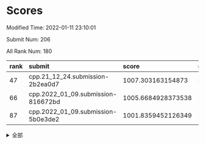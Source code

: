 # Scores

Modified Time: 2022-01-11 23:10:01

Submit Num: 206

All Rank Num: 180

| rank |               submit               |       score        |       sigma        | pk_num |
| :--- | :--------------------------------- | :----------------- | :----------------- | :----- |
| 47   | cpp.21_12_24.submission-2b2ea0d7   | 1007.303163154873  | 3.0149858020648868 | 4      |
| 66   | cpp.2022_01_09.submission-816672bd | 1005.6684928373538 | 2.6913271452324787 | 4      |
| 87   | cpp.2022_01_09.submission-5b0e3de2 | 1001.8359452126349 | 2.5078175914791987 | 4      |


<details>
<summary>全部</summary>

| rank |                 submit                 |       score        |       sigma        | pk_num |
| :--- | :------------------------------------- | :----------------- | :----------------- | :----- |
| 1    | gobigger.level_3.submission_level_3_25 | 1017.4223153135619 | 3.8053421234786824 | 3      |
| 2    | gobigger.level_3.submission_level_3_19 | 1016.6538485961855 | 3.8379222525105696 | 3      |
| 3    | gobigger.level_3.submission_level_3_36 | 1015.6301023503106 | 4.215333139195294  | 3      |
| 4    | gobigger.level_3.submission_level_3_44 | 1013.7163910907868 | 3.490657432932564  | 2      |
| 5    | gobigger.level_3.submission_level_3_1  | 1013.6913128347013 | 2.985067561469272  | 4      |
| 6    | gobigger.level_3.submission_level_3_45 | 1013.5411268022119 | 3.188005269066574  | 5      |
| 7    | gobigger.level_3.submission_level_3_15 | 1013.367045182135  | 3.468717748936967  | 3      |
| 8    | gobigger.level_3.submission_level_3_20 | 1012.7542055650372 | 3.035092474076613  | 4      |
| 9    | gobigger.level_3.submission_level_3_48 | 1012.6470318132706 | 4.724771250556178  | 1      |
| 10   | gobigger.level_3.submission_level_3_27 | 1012.5192931671004 | 3.0094356651454524 | 3      |
| 11   | gobigger.level_3.submission_level_3_2  | 1012.4789011305112 | 2.8675203047844837 | 3      |
| 12   | gobigger.level_3.submission_level_3_38 | 1012.3396734763993 | 2.7241560603759263 | 3      |
| 13   | gobigger.level_3.submission_level_3_47 | 1012.2919137917501 | 2.8523210840322046 | 3      |
| 14   | gobigger.level_3.submission_level_3_0  | 1012.204750293253  | 3.0691175472712935 | 2      |
| 15   | gobigger.level_3.submission_level_3_6  | 1011.8465472554482 | 2.6956790476635764 | 2      |
| 16   | gobigger.level_3.submission_level_3_14 | 1011.2554199079458 | 3.642471315004683  | 1      |
| 17   | gobigger.level_3.submission_level_3_40 | 1011.1121661169676 | 2.3649399114490266 | 5      |
| 18   | gobigger.level_3.submission_level_3_4  | 1011.1017699120201 | 2.375570887497105  | 5      |
| 19   | gobigger.level_3.submission_level_3_42 | 1010.9920586161647 | 2.5609033363885407 | 4      |
| 20   | gobigger.level_3.submission_level_3_30 | 1010.9362119404974 | 2.830872409319684  | 5      |
| 21   | gobigger.level_3.submission_level_3_18 | 1010.8681819879444 | 2.5910088352398297 | 5      |
| 22   | gobigger.level_3.submission_level_3_5  | 1010.6204450882587 | 3.0097375639498276 | 3      |
| 23   | gobigger.level_3.submission_level_3_29 | 1010.5193543868708 | 2.9900814393024295 | 4      |
| 24   | gobigger.level_3.submission_level_3_11 | 1010.3575651218033 | 2.9243088789939344 | 4      |
| 25   | gobigger.level_3.submission_level_3_24 | 1010.3485188747189 | 3.726633257071568  | 4      |
| 26   | gobigger.level_3.submission_level_3_3  | 1010.2220981456198 | 3.4051632876542453 | 3      |
| 27   | gobigger.level_3.submission_level_3_22 | 1010.0621271679954 | 2.8432554160169436 | 2      |
| 28   | gobigger.level_3.submission_level_3_10 | 1009.9890403999839 | 2.596268766930509  | 4      |
| 29   | gobigger.level_1.submission_level_1_35 | 1009.9578688117803 | 4.35978888262388   | 1      |
| 30   | gobigger.level_3.submission_level_3_34 | 1009.9334247673423 | 3.562712257509141  | 3      |
| 31   | gobigger.level_1.submission_level_1_5  | 1009.5559424465316 | 3.0389146276209007 | 3      |
| 32   | gobigger.level_3.submission_level_3_32 | 1009.5358469484745 | 2.3798991290882814 | 5      |
| 33   | gobigger.level_3.submission_level_3_17 | 1009.4533428404598 | 2.6639291068566124 | 5      |
| 34   | gobigger.level_1.submission_level_1_36 | 1009.3604430850004 | 2.8094019113741004 | 4      |
| 35   | gobigger.level_3.submission_level_3_46 | 1009.2200817167884 | 3.056275597823421  | 2      |
| 36   | gobigger.level_3.submission_level_3_33 | 1009.0413740500051 | 2.2709820327204913 | 4      |
| 37   | gobigger.level_3.submission_level_3_28 | 1008.8995052850365 | 3.5932427101238624 | 2      |
| 38   | gobigger.level_3.submission_level_3_43 | 1008.8372043741737 | 2.5928985710839783 | 4      |
| 39   | gobigger.level_3.submission_level_3_12 | 1008.7165476147696 | 2.8989038065383386 | 3      |
| 40   | gobigger.level_3.submission_level_3_35 | 1008.1710397422615 | 3.141456611880897  | 3      |
| 41   | gobigger.level_3.submission_level_3_7  | 1007.9432538582065 | 2.954119458044508  | 3      |
| 42   | gobigger.level_1.submission_level_1_33 | 1007.9107228211026 | 3.0355941496823085 | 2      |
| 43   | gobigger.level_3.submission_level_3_37 | 1007.6796133615221 | 3.076918202332457  | 2      |
| 44   | gobigger.level_3.submission_level_3_8  | 1007.5139635500302 | 3.4709654063792117 | 2      |
| 45   | gobigger.level_3.submission_level_3_31 | 1007.4816483538453 | 3.088435757270125  | 5      |
| 46   | gobigger.level_3.submission_level_3_13 | 1007.3310681928424 | 3.021074677385639  | 3      |
| 47   | cpp.21_12_24.submission-2b2ea0d7       | 1007.303163154873  | 3.0149858020648868 | 4      |
| 48   | gobigger.level_3.submission_level_3_41 | 1006.9598880817374 | 2.958337639620263  | 3      |
| 49   | gobigger.level_1.submission_level_1_8  | 1006.947634080649  | 2.8507649056184743 | 2      |
| 50   | gobigger.level_3.submission_level_3_21 | 1006.9360113536551 | 3.840956117923892  | 1      |
| 51   | gobigger.level_1.submission_level_1_27 | 1006.7277727950991 | 2.30320992063569   | 5      |
| 52   | gobigger.level_1.submission_level_1_49 | 1006.706724953217  | 3.01300600469658   | 3      |
| 53   | gobigger.level_1.submission_level_1_6  | 1006.4368697550791 | 2.861242835160185  | 3      |
| 54   | gobigger.jsonzb.submission_level_4_0   | 1006.3961622435955 | 2.2813765985479426 | 4      |
| 55   | gobigger.level_1.submission_level_1_12 | 1006.3541083443987 | 3.105169389999659  | 3      |
| 56   | gobigger.level_1.submission_level_1_41 | 1006.1703832820897 | 2.3803324301872606 | 5      |
| 57   | gobigger.level_3.submission_level_3_23 | 1006.052096384228  | 2.5708926415481272 | 6      |
| 58   | gobigger.level_3.submission_level_3_26 | 1005.9205854999634 | 2.7315143817033567 | 5      |
| 59   | gobigger.level_1.submission_level_1_4  | 1005.9188568529765 | 2.698158147905652  | 3      |
| 60   | gobigger.level_1.submission_level_1_18 | 1005.91121888957   | 2.56932942728474   | 5      |
| 61   | gobigger.level_1.submission_level_1_3  | 1005.8949608621514 | 2.804144276576757  | 5      |
| 62   | gobigger.level_1.submission_level_1_21 | 1005.8068954174174 | 2.7716065012248867 | 4      |
| 63   | gobigger.level_3.submission_level_3_9  | 1005.6984186173565 | 2.683556738285211  | 5      |
| 64   | gobigger.level_3.submission_level_3_16 | 1005.6920191611207 | 3.6818613045323745 | 3      |
| 65   | gobigger.level_1.submission_level_1_34 | 1005.6793916702028 | 2.7070209093936493 | 2      |
| 66   | cpp.2022_01_09.submission-816672bd     | 1005.6684928373538 | 2.6913271452324787 | 4      |
| 67   | gobigger.level_1.submission_level_1_47 | 1005.6095714370905 | 2.9442092464738274 | 4      |
| 68   | gobigger.level_3.submission_level_3_39 | 1005.3362106249116 | 2.820201394642647  | 5      |
| 69   | gobigger.level_1.submission_level_1_44 | 1005.1606373075823 | 3.0889293822244337 | 2      |
| 70   | gobigger.level_1.submission_level_1_9  | 1004.8014490403209 | 2.8088815695778826 | 2      |
| 71   | gobigger.level_1.submission_level_1_29 | 1004.6215528151778 | 2.5420300210185816 | 5      |
| 72   | gobigger.level_1.submission_level_1_17 | 1004.502637018168  | 3.0026795165031888 | 3      |
| 73   | gobigger.level_1.submission_level_1_2  | 1004.4794200097964 | 2.8079964139249065 | 4      |
| 74   | gobigger.level_1.submission_level_1_31 | 1004.4473833094315 | 2.5293443773839877 | 3      |
| 75   | gobigger.level_1.submission_level_1_37 | 1004.3093966281125 | 3.398012856515099  | 2      |
| 76   | gobigger.level_3.submission_level_3_49 | 1003.9260736352022 | 2.3429179775252424 | 5      |
| 77   | gobigger.level_1.submission_level_1_24 | 1003.8260374897918 | 2.9379549037029635 | 3      |
| 78   | gobigger.level_1.submission_level_1_14 | 1003.6178576419323 | 2.7000399178197325 | 5      |
| 79   | gobigger.level_1.submission_level_1_30 | 1002.8546010104407 | 2.421475468491661  | 5      |
| 80   | gobigger.level_1.submission_level_1_43 | 1002.7582656705852 | 2.7053447638048125 | 3      |
| 81   | gobigger.level_1.submission_level_1_39 | 1002.7125629212102 | 2.2692837459258666 | 5      |
| 82   | gobigger.level_1.submission_level_1_1  | 1002.5261113115254 | 3.6911469929324774 | 3      |
| 83   | gobigger.level_1.submission_level_1_25 | 1002.2514351098653 | 2.77887784110049   | 4      |
| 84   | gobigger.level_1.submission_level_1_0  | 1002.1572567769604 | 2.440379680549097  | 4      |
| 85   | gobigger.level_1.submission_level_1_28 | 1002.0902220558914 | 2.4811539203093735 | 4      |
| 86   | gobigger.level_1.submission_level_1_45 | 1001.8612118314342 | 2.552019746711233  | 4      |
| 87   | cpp.2022_01_09.submission-5b0e3de2     | 1001.8359452126349 | 2.5078175914791987 | 4      |
| 88   | gobigger.level_1.submission_level_1_42 | 1001.5376995672827 | 2.164388009973669  | 5      |
| 89   | gobigger.level_1.submission_level_1_16 | 1001.5316886500407 | 2.5976162551390067 | 4      |
| 90   | gobigger.level_1.submission_level_1_46 | 1001.2559109560423 | 2.638584254461857  | 3      |
| 91   | gobigger.level_1.submission_level_1_13 | 1001.0740528763226 | 2.2713489467270116 | 3      |
| 92   | gobigger.level_1.submission_level_1_32 | 1000.6031873417402 | 3.0048137306113105 | 2      |
| 93   | gobigger.level_1.submission_level_1_20 | 1000.4245228486642 | 2.4162079315805847 | 4      |
| 94   | gobigger.random.submission_random_38   | 1000.3498630096065 | 2.9571533544611097 | 3      |
| 95   | gobigger.level_1.submission_level_1_19 | 1000.347926065495  | 2.7460971831499843 | 2      |
| 96   | gobigger.level_1.submission_level_1_15 | 1000.2948480126322 | 3.5064881636428673 | 2      |
| 97   | gobigger.level_1.submission_level_1_38 | 1000.0777984351239 | 2.5378128410138605 | 4      |
| 98   | gobigger.level_1.submission_level_1_22 | 1000.061657375921  | 3.085538187221153  | 3      |
| 99   | gobigger.random.submission_random_18   | 999.8299857693279  | 2.4332127959653755 | 3      |
| 100  | gobigger.random.submission_random_24   | 999.6710390597876  | 2.287533526509936  | 5      |
| 101  | gobigger.level_1.submission_level_1_7  | 999.5684847193473  | 2.8642005554303522 | 3      |
| 102  | gobigger.level_1.submission_level_1_48 | 999.5461269284691  | 2.221494843344769  | 4      |
| 103  | gobigger.level_1.submission_level_1_23 | 999.5136142659101  | 2.4595346261254103 | 4      |
| 104  | gobigger.random.submission_random_49   | 999.4277913040036  | 2.5093628498547527 | 3      |
| 105  | gobigger.level_2.submission_level_2_27 | 999.4097798539999  | 2.4675467929750856 | 3      |
| 106  | gobigger.random.submission_random_26   | 999.3851870310853  | 2.326404546274116  | 4      |
| 107  | gobigger.random.submission_random_25   | 999.3120168046951  | 2.422533476503593  | 4      |
| 108  | gobigger.level_1.submission_level_1_26 | 999.1139743934207  | 3.2338444034344027 | 3      |
| 109  | gobigger.random.submission_random_5    | 999.0928494045813  | 2.5477377255611353 | 4      |
| 110  | gobigger.level_2.submission_level_2_33 | 999.0297105602691  | 2.6965919734472545 | 4      |
| 111  | gobigger.level_2.submission_level_2_31 | 999.0213209564959  | 2.5306098378555206 | 4      |
| 112  | gobigger.random.submission_random_29   | 998.8627234870221  | 2.480716172551975  | 3      |
| 113  | gobigger.random.submission_random_9    | 998.7148196790208  | 2.528590674951965  | 4      |
| 114  | gobigger.random.submission_random_40   | 998.6006242303793  | 2.650753882460312  | 1      |
| 115  | gobigger.level_1.submission_level_1_11 | 998.5838735338111  | 2.3783570507871223 | 4      |
| 116  | gobigger.random.submission_random_46   | 998.287130703282   | 2.3060175262456872 | 3      |
| 117  | gobigger.random.submission_random_31   | 998.2564922607147  | 2.9290195355489645 | 3      |
| 118  | gobigger.random.submission_random_1    | 998.1930485862426  | 2.544448628502529  | 5      |
| 119  | gobigger.random.submission_random_22   | 998.1096291134203  | 2.2458042527811455 | 5      |
| 120  | gobigger.level_2.submission_level_2_12 | 998.0265397180679  | 2.6084070438800366 | 3      |
| 121  | gobigger.random.submission_random_39   | 997.9510588708495  | 2.7873907076162237 | 3      |
| 122  | gobigger.level_2.submission_level_2_21 | 997.8247260470603  | 2.593235268457129  | 4      |
| 123  | gobigger.random.submission_random_45   | 997.7910786794383  | 2.7294072981705177 | 3      |
| 124  | gobigger.random.submission_random_19   | 997.7494084135056  | 3.052019659196518  | 2      |
| 125  | gobigger.random.submission_random_2    | 997.6994526587487  | 2.5515905753392194 | 4      |
| 126  | gobigger.level_1.submission_level_1_10 | 997.6531283890661  | 2.9370831374304487 | 4      |
| 127  | gobigger.level_2.submission_level_2_26 | 997.6380819624037  | 2.42213317236746   | 5      |
| 128  | gobigger.level_2.submission_level_2_37 | 997.6239959181619  | 2.7948362822083053 | 4      |
| 129  | gobigger.random.submission_random_44   | 997.4780773936068  | 2.732009299226391  | 3      |
| 130  | gobigger.level_2.submission_level_2_19 | 997.3944010519252  | 2.4916405212488666 | 5      |
| 131  | gobigger.random.submission_random_10   | 997.3422766008619  | 3.353256265984734  | 2      |
| 132  | gobigger.random.submission_random_0    | 997.3361197599988  | 2.411177950463032  | 4      |
| 133  | gobigger.level_2.submission_level_2_32 | 997.3161301045228  | 2.696763205878493  | 4      |
| 134  | gobigger.random.submission_random_14   | 997.0656745009528  | 2.6584545423340598 | 4      |
| 135  | gobigger.random.submission_random_30   | 996.9475261557512  | 2.643631133049507  | 4      |
| 136  | gobigger.random.submission_random_35   | 996.9073708677481  | 2.8372948444974404 | 4      |
| 137  | gobigger.level_2.submission_level_2_25 | 996.8671394474939  | 3.0900054779694295 | 4      |
| 138  | gobigger.random.submission_random_21   | 996.817018829686   | 3.060290020673914  | 4      |
| 139  | gobigger.random.submission_random_17   | 996.7879494477755  | 2.4362407291716344 | 4      |
| 140  | gobigger.random.submission_random_4    | 996.4748187756294  | 2.508736690584313  | 3      |
| 141  | gobigger.level_2.submission_level_2_43 | 996.4273748556218  | 2.5403857942407018 | 4      |
| 142  | gobigger.level_2.submission_level_2_1  | 996.2854604015273  | 3.3000018960717563 | 4      |
| 143  | gobigger.level_2.submission_level_2_34 | 996.1126882688088  | 2.895456295712093  | 3      |
| 144  | gobigger.level_2.submission_level_2_24 | 996.0977387040889  | 3.06009374490928   | 4      |
| 145  | gobigger.random.submission_random_8    | 996.059249831579   | 2.5271984023065786 | 4      |
| 146  | gobigger.level_2.submission_level_2_40 | 996.0127922828243  | 4.010000422175322  | 0      |
| 147  | gobigger.random.submission_random_47   | 995.8515464502457  | 2.5224773597749524 | 4      |
| 148  | gobigger.random.submission_random_7    | 995.7854434872062  | 2.7345412069234696 | 4      |
| 149  | gobigger.level_2.submission_level_2_47 | 995.6483995740964  | 2.510230390360543  | 4      |
| 150  | gobigger.level_2.submission_level_2_38 | 995.5882161953346  | 3.1768403845314728 | 3      |
| 151  | gobigger.random.submission_random_28   | 995.2604837439656  | 2.718264360766212  | 3      |
| 152  | gobigger.random.submission_random_15   | 995.2089101180167  | 2.603490410341987  | 4      |
| 153  | gobigger.random.submission_random_11   | 995.1867388587904  | 3.280180254464823  | 3      |
| 154  | gobigger.random.submission_random_32   | 995.1104011081421  | 2.6069147818648117 | 5      |
| 155  | gobigger.level_2.submission_level_2_15 | 995.1021199200975  | 2.678874543045254  | 5      |
| 156  | gobigger.none.submission_none_1        | 994.9256843474184  | 3.1467375788922585 | 3      |
| 157  | gobigger.random.submission_random_16   | 994.835653608979   | 2.6004193941628166 | 4      |
| 158  | gobigger.random.submission_random_36   | 994.7820440478397  | 3.1013952092746897 | 3      |
| 159  | gobigger.level_1.submission_level_1_40 | 994.7202316747897  | 3.2278625651524164 | 4      |
| 160  | gobigger.level_2.submission_level_2_30 | 994.5117618821644  | 2.4015878018632324 | 4      |
| 161  | gobigger.random.submission_random_6    | 994.4500824514249  | 4.064161102030156  | 2      |
| 162  | gobigger.random.submission_random_23   | 994.3488833352802  | 2.3943121938303316 | 4      |
| 163  | gobigger.random.submission_random_13   | 994.3096153677883  | 2.818601781304993  | 3      |
| 164  | gobigger.level_2.submission_level_2_35 | 994.2642038706026  | 2.473699731823698  | 4      |
| 165  | gobigger.level_2.submission_level_2_20 | 994.1483285409566  | 2.4488317408693296 | 3      |
| 166  | gobigger.level_2.submission_level_2_29 | 994.1189941215323  | 2.685785132508794  | 4      |
| 167  | gobigger.random.submission_random_48   | 993.5919175529275  | 2.730472340260978  | 2      |
| 168  | gobigger.level_2.submission_level_2_7  | 993.5781937034493  | 2.671264753323536  | 4      |
| 169  | gobigger.random.submission_random_43   | 993.5497033686477  | 2.748612633434946  | 3      |
| 170  | gobigger.random.submission_random_33   | 993.4663688671953  | 3.368523880922821  | 1      |
| 171  | gobigger.level_2.submission_level_2_11 | 993.3519144567599  | 4.433577591442194  | 1      |
| 172  | gobigger.level_2.submission_level_2_28 | 993.2861941693396  | 3.0949212409761357 | 5      |
| 173  | gobigger.level_2.submission_level_2_48 | 993.2046545413381  | 3.1166404763805065 | 3      |
| 174  | gobigger.level_2.submission_level_2_23 | 993.0943928697023  | 2.44551544314049   | 5      |
| 175  | gobigger.level_2.submission_level_2_16 | 993.0612993912877  | 3.081304572378089  | 3      |
| 176  | gobigger.random.submission_random_41   | 993.0323498885859  | 2.9062251241820163 | 3      |
| 177  | gobigger.random.submission_random_3    | 992.7717229997936  | 2.3780939218695316 | 4      |
| 178  | gobigger.level_2.submission_level_2_42 | 992.7480397638402  | 3.314631035698289  | 4      |
| 179  | gobigger.level_2.submission_level_2_14 | 992.4736992156975  | 2.493999647217137  | 4      |
| 180  | gobigger.random.submission_random_34   | 992.4047508121275  | 2.9874623282477275 | 4      |
| 181  | gobigger.random.submission_random_20   | 992.2390253191262  | 2.636953507784558  | 5      |
| 182  | gobigger.level_2.submission_level_2_6  | 992.12337079476    | 2.527365366887334  | 5      |
| 183  | gobigger.level_2.submission_level_2_2  | 991.7121492196446  | 3.6190727205300823 | 3      |
| 184  | gobigger.random.submission_random_37   | 991.624296480505   | 3.17622853603386   | 2      |
| 185  | gobigger.level_2.submission_level_2_44 | 991.4913081033468  | 2.7781316471693467 | 3      |
| 186  | gobigger.level_2.submission_level_2_46 | 991.2274491789365  | 2.6707811184020076 | 5      |
| 187  | gobigger.level_2.submission_level_2_36 | 991.2217579393259  | 2.3823326186290217 | 3      |
| 188  | gobigger.level_2.submission_level_2_39 | 990.7609982312761  | 3.298695308393617  | 5      |
| 189  | gobigger.level_2.submission_level_2_17 | 990.756252696727   | 2.5560685652593746 | 5      |
| 190  | gobigger.random.submission_random_12   | 990.7003509885872  | 3.471461360785467  | 4      |
| 191  | gobigger.level_2.submission_level_2_10 | 990.6442319811343  | 3.227095194900952  | 1      |
| 192  | gobigger.level_2.submission_level_2_22 | 990.5287633242297  | 2.867616840043148  | 4      |
| 193  | gobigger.level_2.submission_level_2_41 | 990.2796242574319  | 3.308523206615821  | 3      |
| 194  | gobigger.level_2.submission_level_2_18 | 990.0846032256377  | 3.0149041938455414 | 5      |
| 195  | gobigger.level_2.submission_level_2_3  | 990.0263291631298  | 2.602831617197198  | 4      |
| 196  | gobigger.random.submission_random_42   | 989.9578052038515  | 2.9766575077901147 | 4      |
| 197  | gobigger.level_2.submission_level_2_5  | 989.8308132915917  | 4.862510199878584  | 1      |
| 198  | gobigger.level_2.submission_level_2_4  | 988.9661288066352  | 3.160187123789281  | 3      |
| 199  | gobigger.level_2.submission_level_2_0  | 988.0290079812604  | 3.070900651440056  | 2      |
| 200  | gobigger.random.submission_random_27   | 987.6717334295728  | 3.6432742815002093 | 2      |
| 201  | gobigger.level_2.submission_level_2_9  | 987.4899603396482  | 3.4569200761989007 | 3      |
| 202  | gobigger.level_2.submission_level_2_13 | 987.1973019332034  | 3.0561600808300367 | 3      |
| 203  | gobigger.level_2.submission_level_2_49 | 986.9530808562844  | 4.350731339075803  | 3      |
| 204  | gobigger.level_2.submission_level_2_45 | 986.7457007250885  | 2.913767104431358  | 4      |
| 205  | gobigger.level_2.submission_level_2_8  | 985.2974919730995  | 3.2850879271452547 | 5      |
| 206  | gobigger.none.submission_none_0        | 980.5522054533425  | 3.03963738985725   | 4      |

</details>